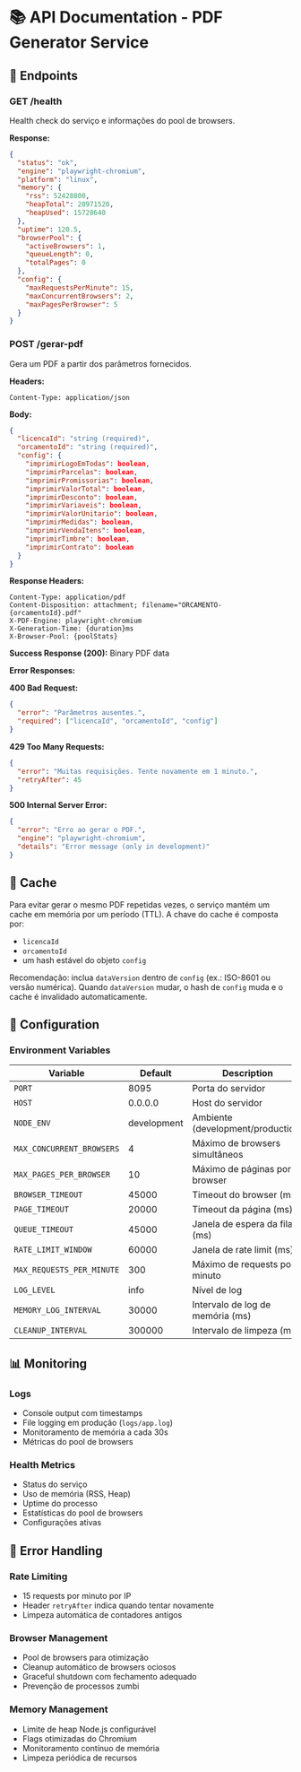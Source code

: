 # 📚 API Documentation - PDF Generator Service

## 🎯 **Endpoints**

### **GET /health**
Health check do serviço e informações do pool de browsers.

**Response:**
```json
{
  "status": "ok",
  "engine": "playwright-chromium",
  "platform": "linux",
  "memory": {
    "rss": 52428800,
    "heapTotal": 20971520,
    "heapUsed": 15728640
  },
  "uptime": 120.5,
  "browserPool": {
    "activeBrowsers": 1,
    "queueLength": 0,
    "totalPages": 0
  },
  "config": {
    "maxRequestsPerMinute": 15,
    "maxConcurrentBrowsers": 2,
    "maxPagesPerBrowser": 5
  }
}
```

### **POST /gerar-pdf**
Gera um PDF a partir dos parâmetros fornecidos.

**Headers:**
```
Content-Type: application/json
```

**Body:**
```json
{
  "licencaId": "string (required)",
  "orcamentoId": "string (required)", 
  "config": {
    "imprimirLogoEmTodas": boolean,
    "imprimirParcelas": boolean,
    "imprimirPromissorias": boolean,
    "imprimirValorTotal": boolean,
    "imprimirDesconto": boolean,
    "imprimirVariaveis": boolean,
    "imprimirValorUnitario": boolean,
    "imprimirMedidas": boolean,
    "imprimirVendaItens": boolean,
    "imprimirTimbre": boolean,
    "imprimirContrato": boolean
  }
}
```

**Response Headers:**
```
Content-Type: application/pdf
Content-Disposition: attachment; filename="ORCAMENTO-{orcamentoId}.pdf"
X-PDF-Engine: playwright-chromium
X-Generation-Time: {duration}ms
X-Browser-Pool: {poolStats}
```

**Success Response (200):**
Binary PDF data

**Error Responses:**

**400 Bad Request:**
```json
{
  "error": "Parâmetros ausentes.",
  "required": ["licencaId", "orcamentoId", "config"]
}
```

**429 Too Many Requests:**
```json
{
  "error": "Muitas requisições. Tente novamente em 1 minuto.",
  "retryAfter": 45
}
```

**500 Internal Server Error:**
```json
{
  "error": "Erro ao gerar o PDF.",
  "engine": "playwright-chromium",
  "details": "Error message (only in development)"
}
```

## 🧠 Cache

Para evitar gerar o mesmo PDF repetidas vezes, o serviço mantém um cache em memória por um período (TTL). A chave do cache é composta por:
- `licencaId`
- `orcamentoId`
- um hash estável do objeto `config`

Recomendação: inclua `dataVersion` dentro de `config` (ex.: ISO-8601 ou versão numérica). Quando `dataVersion` mudar, o hash de `config` muda e o cache é invalidado automaticamente.

## 🔧 **Configuration**

### **Environment Variables**

| Variable | Default | Description |
|----------|---------|-------------|
| `PORT` | 8095 | Porta do servidor |
| `HOST` | 0.0.0.0 | Host do servidor |
| `NODE_ENV` | development | Ambiente (development/production) |
| `MAX_CONCURRENT_BROWSERS` | 4 | Máximo de browsers simultâneos |
| `MAX_PAGES_PER_BROWSER` | 10 | Máximo de páginas por browser |
| `BROWSER_TIMEOUT` | 45000 | Timeout do browser (ms) |
| `PAGE_TIMEOUT` | 20000 | Timeout da página (ms) |
| `QUEUE_TIMEOUT` | 45000 | Janela de espera da fila (ms) |
| `RATE_LIMIT_WINDOW` | 60000 | Janela de rate limit (ms) |
| `MAX_REQUESTS_PER_MINUTE` | 300 | Máximo de requests por minuto |
| `LOG_LEVEL` | info | Nível de log |
| `MEMORY_LOG_INTERVAL` | 30000 | Intervalo de log de memória (ms) |
| `CLEANUP_INTERVAL` | 300000 | Intervalo de limpeza (ms) |

## 📊 **Monitoring**

### **Logs**
- Console output com timestamps
- File logging em produção (`logs/app.log`)
- Monitoramento de memória a cada 30s
- Métricas do pool de browsers

### **Health Metrics**
- Status do serviço
- Uso de memória (RSS, Heap)
- Uptime do processo
- Estatísticas do pool de browsers
- Configurações ativas

## 🚨 **Error Handling**

### **Rate Limiting**
- 15 requests por minuto por IP
- Header `retryAfter` indica quando tentar novamente
- Limpeza automática de contadores antigos

### **Browser Management**
- Pool de browsers para otimização
- Cleanup automático de browsers ociosos
- Graceful shutdown com fechamento adequado
- Prevenção de processos zumbi

### **Memory Management**
- Limite de heap Node.js configurável
- Flags otimizadas do Chromium
- Monitoramento contínuo de memória
- Limpeza periódica de recursos
